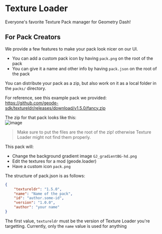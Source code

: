 # Texture Loader

Everyone's favorite Texture Pack manager for Geometry Dash!

## For Pack Creators

We provide a few features to make your pack look nicer on our UI. 
* You can add a custom pack icon by having `pack.png` on the root of the pack
* You can give it a name and other info by having `pack.json` on the root of the pack

You can distribute your pack as a zip, but also work on it as a local folder in the `packs/` directory.

For reference, see this example pack we provided: https://github.com/geode-sdk/textureldr/releases/download/v1.5.0/fancy.zip

The zip for that pack looks like this: \
![image](https://github.com/geode-sdk/textureldr/assets/26722564/f94fbca0-1802-4fce-8601-4dd0119c9a18)

> Make sure to put the files are the root of the zip! otherwise Texture Loader might not find them properly.

This pack will:
* Change the background gradient image `GJ_gradientBG-hd.png`
* Edit the textures for a mod (geode.loader)
* Have a custom icon `pack.png`

The structure of pack.json is as follows:
```json
{
	"textureldr": "1.5.0",
	"name": "Name of the pack",
	"id": "author.some-id",
	"version": "1.0.0",
	"author": "your name"
}
```
The first value, `textureldr` must be the version of Texture Loader you're targetting. Currently, only the `name` value is used for anything

